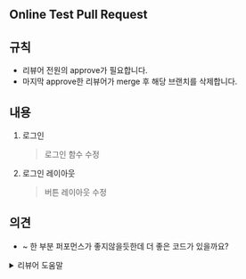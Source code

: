 ## Online Test Pull Request

## 규칙
* 리뷰어 전원의 approve가 필요합니다.
* 마지막 approve한 리뷰어가 merge 후 해당 브랜치를 삭제합니다.

<!-- 본인이 올린 PR에 대한 내용을 달아주세요 -->
## 내용
1. 로그인
    > 로그인 함수 수정
    
2. 로그인 레이아웃
    > 버튼 레이아웃 수정

<!-- PR을 올리며 아쉬운 부분이나 리뷰어의 
    도움이 필요한 부분을 남겨주세요 -->
## 의견
- ~ 한 부분 퍼포먼스가 좋지않을듯한데 더 좋은 코드가 있을까요?
    
<details><summary>리뷰어 도움말</summary>
<p>

> 리뷰 코멘트시 다음의 말머리를 사용해 주세요.
#### 머지 OK
  - [의견] - 더 나은 것으로 생각되는 코드가 있는 경우 제안
  - [질문] - 설명이 부족하거나 이 부분만으로는 이유를 알 수 없는 부분에 설명을 부탁
</p>
</details>